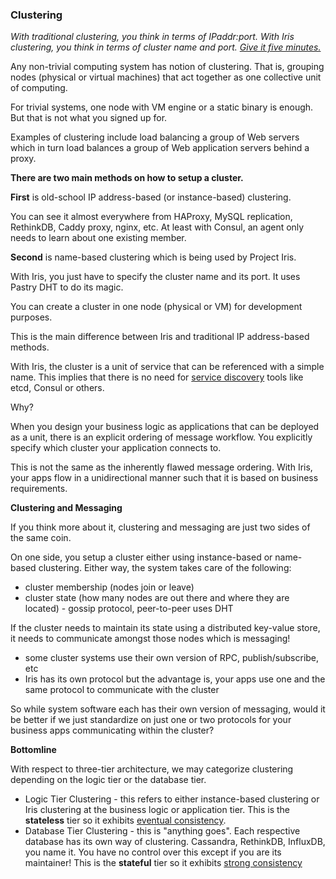 ### Clustering

*With traditional clustering, you think in terms of IPaddr:port. With Iris clustering, you think in terms of cluster name and port. [Give it five minutes.](https://signalvnoise.com/posts/3124-give-it-five-minutes)*

Any non-trivial computing system has notion of clustering. That is, grouping nodes (physical or virtual machines) that act together as one
collective unit of computing.

For trivial systems, one node with VM engine or a static binary is enough. But that is not what you signed up for.

Examples of clustering include load balancing a group of Web servers which in turn load balances a group of Web application servers behind 
a proxy.

**There are two main methods on how to setup a cluster.**

**First** is old-school IP address-based (or instance-based) clustering.

You can see it almost everywhere from HAProxy, MySQL replication, RethinkDB, Caddy proxy, nginx, etc. At least with Consul, an agent only needs to learn about one existing member.

**Second** is name-based clustering which is being used by Project Iris.

With Iris, you just have to specify the cluster name and its port. It uses Pastry DHT to do its magic.

You can create a cluster in one node (physical or VM) for development purposes.

This is the main difference between Iris and traditional IP address-based methods.

With Iris, the cluster is a unit of service that can be referenced with a simple name. This implies that there is no need for 
[service discovery](http://jasonwilder.com/blog/2014/02/04/service-discovery-in-the-cloud/) tools like etcd, Consul or others.

Why?

When you design your business logic as applications that can be deployed as a unit, there is an explicit ordering of message workflow. You
explicitly specify which cluster your application connects to.

This is not the same as the inherently flawed message ordering. With Iris, your apps flow in a unidirectional manner such that it is based on business requirements.

**Clustering and Messaging**

If you think more about it, clustering and messaging are just two sides of the same coin.

On one side, you setup a cluster either using instance-based or name-based clustering. Either way, the system takes care of the following:

- cluster membership (nodes join or leave)
- cluster state (how many nodes are out there and where they are located) - gossip protocol, peer-to-peer uses DHT

If the cluster needs to maintain its state using a distributed key-value store, it needs to communicate amongst those nodes which is messaging!

- some cluster systems use their own version of RPC, publish/subscribe, etc
- Iris has its own protocol but the advantage is, your apps use one and the same protocol to communicate with the cluster

So while system software each has their own version of messaging, would it be better if we just standardize on just one or two protocols for your business apps communicating within the cluster?

**Bottomline**

With respect to three-tier architecture, we may categorize clustering depending on the logic tier or the database tier.

- Logic Tier Clustering - this refers to either instance-based clustering or Iris clustering at the business logic or application tier. This is the **stateless** tier so it exhibits [eventual consistency](https://en.wikipedia.org/wiki/Consistency_model#Eventual_consistency).
- Database Tier Clustering - this is "anything goes". Each respective database has its own way of clustering. Cassandra, RethinkDB, InfluxDB, you name it. You have no control over this except if you are its maintainer! This is the **stateful** tier so it exhibits [strong consistency](https://en.wikipedia.org/wiki/Strong_consistency)
